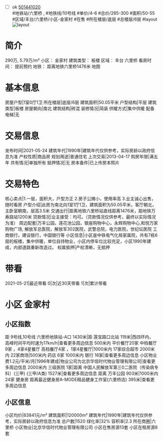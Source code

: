 - [ ] ok [501441020](https://bj.5i5j.com/ershoufang/501441020.html)  
 #地铁站/六里桥 ,  #地铁线/10号线
#单价/4-6 #总价/285-300 #面积/50-55   #区域/丰台/六里桥/小区-金家村 #在售 #所在楼层/底层 #总楼层/6层 #layout 
![layout](http://image2a.5i5j.com/bdir/layout/d52fc7d104344567a6d07c3981b96a37.jpg_P5.jpg) 
# 简介 
 290万,  5.79万/m² 
小区： 金家村
建筑类型： 板楼
区域： 丰台 六里桥
看房时间： 提前预约
地铁： 距离地铁六里桥1476米 地图
# 基本信息 
 房屋户型|1室0厅1卫
所在楼层|底层/6层
建筑面积|50.05平米
户型结构|平层
建筑类型|板楼
房屋朝向|南北
建筑结构|砖混
装修情况|简装
供暖方式|集中供暖
配备电梯|无
# 交易信息 
 发布时间|2021-05-24
建筑年代|1990年|建筑年代仅供参考，实际房龄以政府信息为准
产权性质|商品房
规划用途|普通住宅
上次交易|2013-04-17
购房年限|满五年
共有情况|单独所有
抵押情况|无
房本备件|已上传房本照片
# 交易特色 
 核心卖点|1.一层，面积大，户型方正
2.房子公摊小，使用率高
3.业主诚心出售，随时看房
户型介绍|此房为南北向1室1厅1卫，建筑面积为50.05平米，客厅朝北，主卧室朝南，层高3.5米
交通出行|距离地铁六里桥站直线距离1476米，距地铁万寿路站1200米
贷款情况|业主接受：均可。（贷款情况仅供参考，最终以实际情况为准）
周边配套|万丰公园，莲花池公园，银座购物中心，永辉购物中心,和悦万家购物广场,
解放军总医院，解放军302医院，武警总院，电力医院，世纪坛医院
工商银行，建设银行，中国银行等
小区信息|小区是中铁电气化局家属院，共有7栋6层的板楼，集中供暖，单位自持物业，小区内停车位比较充足，小区1990年建成，内部道路重新改造过。
权属抵押|产权清晰，无抵押
# 带看 
 2021-05-21|最近带看	 0|次|近30天带看	 1|次|累计带看
# 小区 金家村
## 小区指数 
 距 9号线,10号线 六里桥地铁站-A口 1430米|距 莲宝路口北站 119米|西四环内， 高峰时间平均时速为17km/h|查看更多周边信息
500米内 平价餐厅20家
中档餐厅9家 ，4家4星餐厅
高档餐厅4家 ，1家4星餐厅|1000米内 17家综合超市
2000米内 22家商场|500米内 药店 6家
1000米内 银行 16家|查看更多周边信息
小区物业费1.2元/平米/月|1996年建成|物业公司为北京华信时代物业管理有限公司|查看更多周边信息
2000米内 三级医院 1家|距离 中国人民解放军第三0二医院（传染病专科）(三甲) (三甲/A类) 1527米|查看更多周边信息
距离 万丰公园 903米|1000米内 24家 健身房
距离最近健身房A-MODE精品健身工作室(六里桥店) 395米|查看更多周边信息
## 小区信息 
 小区均价|63841元/m²
建筑面积|120000m²
建筑年代|1990年|建筑年代仅供参考，实际房龄以政府信息为准
总户数|1520
绿化率|32%
容积率|2.3
所在商圈|六里桥
小区物业|北京华信时代物业管理有限公司
小区在售房源13套
小区在租房源8套
